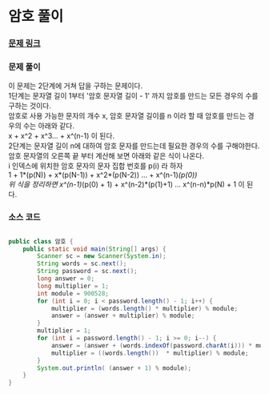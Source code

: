 # 암호 풀이


### [문제 링크](https://www.acmicpc.net/problem/1394)


### 문제 풀이
이 문제는 2단계에 거쳐 답을 구하는 문제이다. </br>
1단계는 문자열 길이 1부터 '암호 문자열 길이 - 1' 까지 암호를 만드는 모든 경우의 수를 구하는 것이다. </br>
암호로 사용 가능한 문자의 개수 x, 암호 문자열 길이를 n 이라 할 때 암호를 만드는 경우의 수는 아래와 같다. </br>
x + x^2 + x^3... + x^(n-1) 이 된다. </br>
2단계는 문자열 길이 n에 대하여 암호 문자를 만드는데 필요한 경우의 수를 구해야한다. </br>
암호 문자열의 오른쪽 끝 부터 계산해 보면 아래와 같은 식이 나온다. </br>
i 인덱스에 위치한 암호 문자의 문자 집합 번호를 p(i) 라 하자   </br>
1 + 1*(p(N)) + x*(p(N-1)) + x^2*(p(N-2)) ... + x^(n-1)*(p(0))</br>
위 식을 정리하면
x^(n-1)*(p(0) + 1) + x^(n-2)*(p(1)+1) ... x^(n-n)*p(N) + 1 이 된다. </br>


### 소스 코드
```java

public class 암호 {
    public static void main(String[] args) {
        Scanner sc = new Scanner(System.in);
        String words = sc.next();
        String password = sc.next();
        long answer = 0;
        long multiplier = 1;
        int module = 900528;
        for (int i = 0; i < password.length() - 1; i++) {
            multiplier = (words.length() * multiplier) % module;
            answer = (answer + multiplier) % module;
        }
        multiplier = 1;
        for (int i = password.length() - 1; i >= 0; i--) {
            answer = (answer + (words.indexOf(password.charAt(i))) * multiplier) % module;
            multiplier = ((words.length())  * multiplier) % module;
        }
        System.out.println( (answer + 1) % module);
    }
}

```